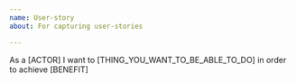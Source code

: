 ```yaml
---
name: User-story
about: For capturing user-stories

---
```


As a [ACTOR] I want to [THING_YOU_WANT_TO_BE_ABLE_TO_DO] in order to achieve [BENEFIT]
